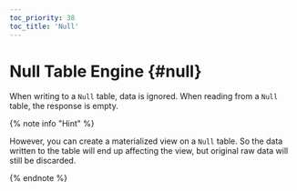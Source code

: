 ```yaml
---
toc_priority: 38
toc_title: 'Null'
---
```


# Null Table Engine {#null}

When writing to a `Null` table, data is ignored. When reading from a `Null` table, the response is empty.

{% note info "Hint" %}

However, you can create a materialized view on a `Null` table. So the data written to the table will end up affecting the view, but original raw data will still be discarded.

{% endnote %}


